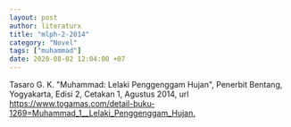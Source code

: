 ```yaml
---
layout: post
author: literaturx
title: "mlph-2-2014"
category: "Novel"
tags: ["muhammad"]
date: 2020-08-02 12:04:00 +07
---
```


Tasaro G. K. "Muhammad: Lelaki Penggenggam Hujan", Penerbit Bentang, Yogyakarta, Edisi 2, Cetakan 1, Agustus 2014, url <https://www.togamas.com/detail-buku-1269=Muhammad_1__Lelaki_Penggenggam_Hujan>[.](https://drive.google.com/file/d/1-URBKhe6bJMYB3QcLb7qvfRjgjiiDEPQ/view?usp=sharing)